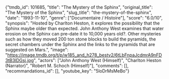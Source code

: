{"tmdb_id": 101685, "title": "The Mystery of the Sphinx", "original_title": "The Mystery of the Sphinx", "slug_title": "the-mystery-of-the-sphinx", "date": "1993-11-10", "genre": ["Documentaire / Histoire"], "score": "6.0/10", "synopsis": "Hosted by Charlton Heston, it explores the possibility that the Sphinx maybe older than expected. John Anthony West examines that water erosion on the Sphinx can pre-date it to 10,000 years old?. Other mysteries such as how they moved 200 ton stone blocks to build the pyramids, the secret chambers under the Sphinx and the links to the pyramids that are suggested on Mars.", "image": "https://image.tmdb.org/t/p/w185_and_h278_bestv2/6tLbFnpaJcdmrA9nFD3tB3lDGsj.jpg", "actors": ["John Anthony West (Himself)", "Charlton Heston (Narrator)", "Robert M. Schoch (Himself)"], "comments": [], "recommandations_id": [], "youtube_key": "5loDrMsMeBo"}